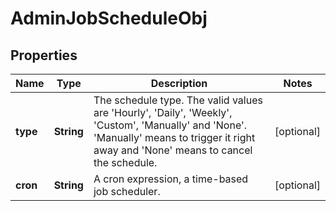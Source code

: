 
# AdminJobScheduleObj

## Properties
Name | Type | Description | Notes
------------ | ------------- | ------------- | -------------
**type** | **String** | The schedule type. The valid values are &#39;Hourly&#39;, &#39;Daily&#39;, &#39;Weekly&#39;, &#39;Custom&#39;, &#39;Manually&#39; and &#39;None&#39;. &#39;Manually&#39; means to trigger it right away and &#39;None&#39; means to cancel the schedule.  |  [optional]
**cron** | **String** | A cron expression, a time-based job scheduler. |  [optional]



